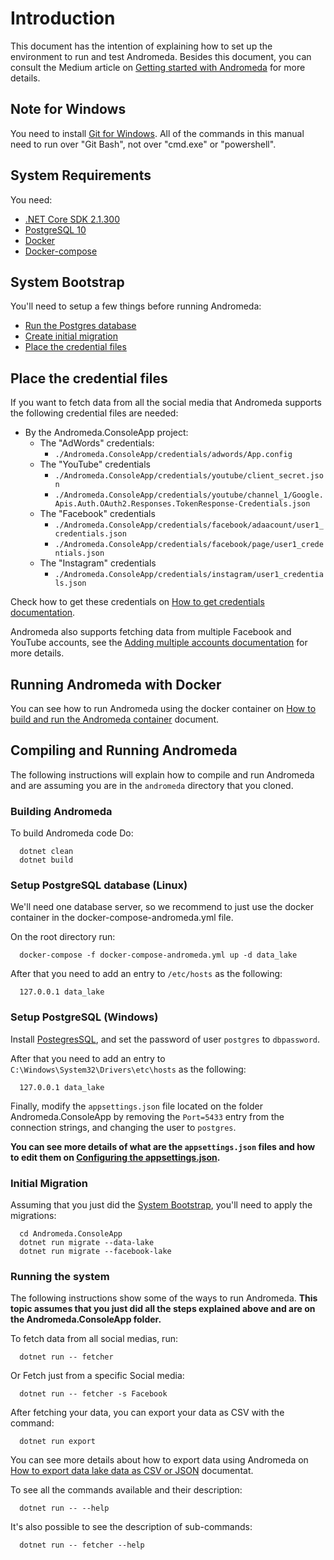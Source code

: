 # Introduction

This document has the intention of explaining how to set up the environment to
run and test Andromeda. Besides this document, you can consult the Medium article
on [Getting started with
Andromeda](https://medium.com/@insightsjellyfish/andromeda-storing-your-social-media-data-in-one-place-b91a6ab3d022)
for more details.

## Note for Windows

  You need to install [Git for Windows](https://git-scm.com/download/win). All of the commands in this
  manual need to run over "Git Bash", not over "cmd.exe" or "powershell".

## System Requirements

You need:
  - [.NET Core SDK 2.1.300](https://dotnet.microsoft.com/download/dotnet-core/2.1)
  - [PostgreSQL 10](https://www.postgresql.org/)
  - [Docker](#Running-with-Docker)
  - [Docker-compose](#Running-with-Docker)

## System Bootstrap

You'll need to setup a few things before running Andromeda:

  - [Run the Postgres database](#Running-with-Docker)
  - [Create initial migration](#Building-the-system)
  - [Place the credential files](#Place-the-credential-files)

## Place the credential files

If you want to fetch data from all the social media that Andromeda supports the
following credential files are needed:

  - By the Andromeda.ConsoleApp project:
    - The "AdWords" credentials:
      - ```./Andromeda.ConsoleApp/credentials/adwords/App.config```
    - The "YouTube" credentials
      - ```./Andromeda.ConsoleApp/credentials/youtube/client_secret.json```
      - ```./Andromeda.ConsoleApp/credentials/youtube/channel_1/Google.Apis.Auth.OAuth2.Responses.TokenResponse-Credentials.json```
    - The "Facebook" credentials
      - ```./Andromeda.ConsoleApp/credentials/facebook/adaacount/user1_credentials.json```
      - ```./Andromeda.ConsoleApp/credentials/facebook/page/user1_credentials.json```
    - The "Instagram" credentials
      - ```./Andromeda.ConsoleApp/credentials/instagram/user1_credentials.json```

Check how to get these credentials on [How to get credentials
documentation](./how_to_get_credentials.md).

Andromeda also supports fetching data from multiple Facebook and YouTube
accounts, see the [Adding multiple accounts
documentation](./adding_multiple_accounts.md) for more details.

## Running Andromeda with Docker

You can see how to run Andromeda using the docker container on [How to build and
run the Andromeda container](./docker_container) document.

## Compiling and Running Andromeda

The following instructions will explain how to compile and run Andromeda and
are assuming you are in the ```andromeda``` directory that you cloned.

### Building Andromeda

To build Andromeda code
Do:
```shell
  dotnet clean
  dotnet build
```

### Setup PostgreSQL database (Linux)

  We'll need one database server, so we recommend to just use the
  docker container in the docker-compose-andromeda.yml file.

  On the root directory run:

  ```shell
    docker-compose -f docker-compose-andromeda.yml up -d data_lake
  ```

  After that you need to add an entry to ```/etc/hosts``` as the
  following:

  ```shell
    127.0.0.1 data_lake
  ```

### Setup PostgreSQL (Windows)

  Install [PostegresSQL](https://www.postgresql.org/download/windows/), and set the password of user ```postgres``` to ```dbpassword```.

  After that you need to add an entry to
  ```C:\Windows\System32\Drivers\etc\hosts``` as the following:
  ```
    127.0.0.1 data_lake
  ```

Finally, modify the ```appsettings.json``` file located on the folder
Andromeda.ConsoleApp by removing the ```Port=5433``` entry from the connection strings, and changing the user to ```postgres```.

**You can see more details of what are the ```appsettings.json``` files and how to
edit them on [Configuring the appsettings.json](./docker_container.md#configuring-the-appsettingsjson).**

### Initial Migration

  Assuming that you just did the [System Bootstrap](#system-bootstrap),
  you'll need to apply the migrations:

  ```shell
    cd Andromeda.ConsoleApp
    dotnet run migrate --data-lake
    dotnet run migrate --facebook-lake
  ```

### Running the system

  The following instructions show some of the ways to run Andromeda.
  **This topic assumes that you just did all the steps explained above and are on the Andromeda.ConsoleApp folder.**

  To fetch data from all social medias, run:

  ```shell
    dotnet run -- fetcher
  ```

  Or Fetch just from a specific Social media:

  ```shell
    dotnet run -- fetcher -s Facebook
  ```

  After fetching your data, you can export your data as CSV with the command:

  ```shell
    dotnet run export
  ```

You can see more details about how to export data using Andromeda on [How to
export data lake data as CSV or JSON](./export_csv_json.md) documentat.

  To see all the commands available and their description:

  ```shell
    dotnet run -- --help
  ```

  It's also possible to see the description of sub-commands:

  ```shell
    dotnet run -- fetcher --help
  ```
